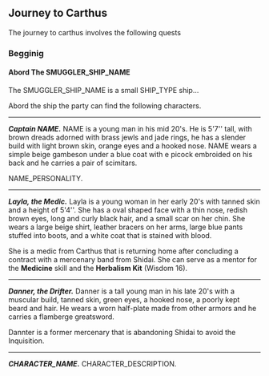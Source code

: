 ## Journey to Carthus
The journey to carthus involves the following quests

### Begginig

#### Abord The SMUGGLER_SHIP_NAME
The SMUGGLER_SHIP_NAME is a small SHIP_TYPE ship...

Abord the ship the party can find the following characters.
___
***Captain NAME.***
NAME is a young man in his mid 20's. He is 5'7'' tall, with brown dreads adorned with brass jewls and jade rings, he has a slender build with light brown skin, orange eyes and a hooked nose. NAME wears a simple beige gambeson under a blue coat with e picock embroided on his back and he carries a pair of scimitars.

NAME_PERSONALITY.

___
***Layla, the Medic.***
Layla is a young woman in her early 20's with tanned skin and a height of 5'4''. She has a oval shaped face with a thin nose, redish brown eyes, long and curly black hair, and a small scar on her chin. She wears a large beige shirt, leather bracers on her arms, large blue pants stuffed into boots, and a white coat that is stained with blood.

She is a medic from Carthus that is returning home after concluding a contract with a mercenary band from Shidai. She can serve as a mentor for the **Medicine** skill and the **Herbalism Kit** (Wisdom 16).

___
***Danner, the Drifter.***
Danner is a tall young man in his late 20's with a muscular build, tanned skin, green eyes, a hooked nose, a poorly kept beard and hair. He wears a worn half-plate made from other armors and he carries a flamberge greatsword.

Dannter is a former mercenary that is abandoning Shidai to avoid the Inquisition.

___
***CHARACTER_NAME.***
CHARACTER_DESCRIPTION.

